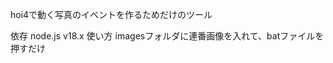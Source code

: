 hoi4で動く写真のイベントを作るためだけのツール

<head>依存</head>
node.js v18.x
<head>使い方</head>
imagesフォルダに連番画像を入れて、batファイルを押すだけ
